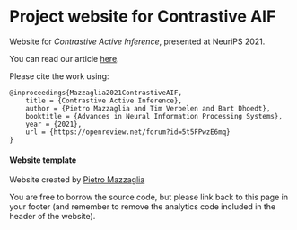 # Project website for Contrastive AIF

Website for *Contrastive Active Inference*, presented at NeuriPS 2021.

You can read our article [here](https://arxiv.org/abs/2110.10083).

Please cite the work using:
```
@inproceedings{Mazzaglia2021ContrastiveAIF,
	title = {Contrastive Active Inference},
	author = {Pietro Mazzaglia and Tim Verbelen and Bart Dhoedt},
	booktitle = {Advances in Neural Information Processing Systems},
	year = {2021},
	url = {https://openreview.net/forum?id=5t5FPwzE6mq}
}
```

#### Website template

Website created by <a href="https://mazpie.github.io">Pietro Mazzaglia</a>

You are free to borrow the source code, but please link back to this page in your footer (and remember to remove the analytics code included in the header of the website).